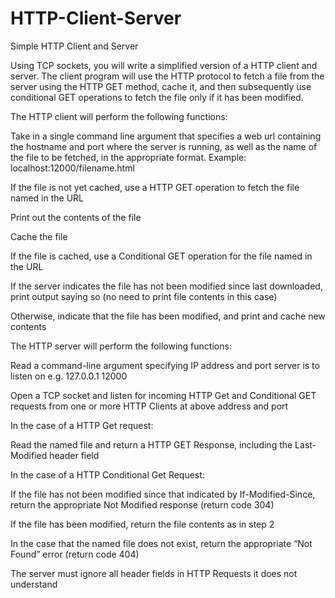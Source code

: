 # HTTP-Client-Server
Simple HTTP Client and Server

Using TCP sockets, you will write a simplified version of a HTTP client and server.  The client program will use the HTTP protocol to fetch a file from the server using the HTTP GET method, cache it, and then subsequently use conditional GET operations to fetch the file only if it has been modified. 



The HTTP client will perform the following functions:

Take in a single command line argument that specifies a web url containing the hostname and port where the server is running, as well as the name of the file to be fetched, in the appropriate format. Example: localhost:12000/filename.html

If the file is not yet cached, use a HTTP GET operation to fetch the file named in the URL

Print out the contents of the file 

Cache the file

If the file is cached, use a Conditional GET operation for the file named in the URL 

If the server indicates the file has not been modified since last downloaded, print output saying so (no need to print file contents in this case)

Otherwise, indicate that the file has been modified, and print and cache new contents



The HTTP server will perform the following functions:

Read a command-line argument specifying IP address and port server is to listen on e.g. 127.0.0.1 12000

Open a TCP socket and listen for incoming HTTP Get and Conditional GET requests from one or more HTTP Clients at above address and port

In the case of a HTTP Get request:

Read the named file and return a HTTP GET Response, including the Last-Modified header field 

In the case of a HTTP Conditional Get Request:

If the file has not been modified since that indicated by If-Modified-Since, return the appropriate Not Modified response (return code 304)

If the file has been modified, return the file contents as in step 2

In the case that the named file does not exist, return the appropriate “Not Found” error (return code 404)

The server must ignore all header fields in HTTP Requests it does not understand 

